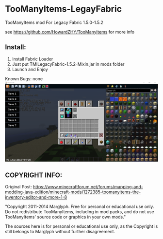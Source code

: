 # TooManyItems-LegayFabric

TooManyItems mod For Legacy Fabric 1.5.0-1.5.2

see https://github.com/HowardZHY/TooManyItems for more info

## Install:
1. Install Fabric Loader
2. Just put TMILegacyFabric-1.5.2-Mixin.jar in mods folder
3. Launch and Enjoy

Known Bugs: none
![image](https://github.com/HowardZHY/TooManyItems-LegacyFabric/blob/1.5.2/TMI1.5.2.png)

## COPYRIGHT INFO:
Original Post: https://www.minecraftforum.net/forums/mapping-and-modding-java-edition/minecraft-mods/1272385-toomanyitems-the-inventory-editor-and-more-1-8

"Copyright 2011-2014 Marglyph. Free for personal or educational use only. Do not redistribute TooManyItems, including in mod packs, and do not use TooManyItems' source code or graphics in your own mods."

The sources here is for personal or educational use only, as the Copyright is still belongs to Marglyph without further disagreement.

